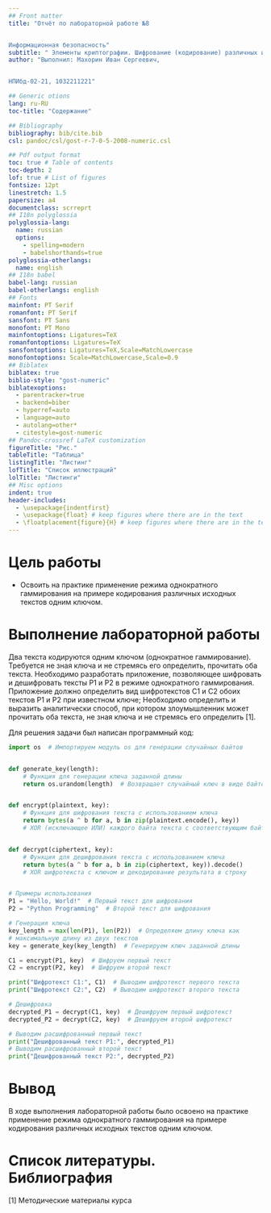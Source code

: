 ```yaml
---
## Front matter
title: "Отчёт по лабораторной работе №8


Информационная безопасность"
subtitle: " Элементы криптографии. Шифрование (кодирование) различных исходных текстов одним ключом"
author: "Выполнил: Махорин Иван Сергеевич, 


НПИбд-02-21, 1032211221"

## Generic otions
lang: ru-RU
toc-title: "Содержание"

## Bibliography
bibliography: bib/cite.bib
csl: pandoc/csl/gost-r-7-0-5-2008-numeric.csl

## Pdf output format
toc: true # Table of contents
toc-depth: 2
lof: true # List of figures
fontsize: 12pt
linestretch: 1.5
papersize: a4
documentclass: scrreprt
## I18n polyglossia
polyglossia-lang:
  name: russian
  options:
	- spelling=modern
	- babelshorthands=true
polyglossia-otherlangs:
  name: english
## I18n babel
babel-lang: russian
babel-otherlangs: english
## Fonts
mainfont: PT Serif
romanfont: PT Serif
sansfont: PT Sans
monofont: PT Mono
mainfontoptions: Ligatures=TeX
romanfontoptions: Ligatures=TeX
sansfontoptions: Ligatures=TeX,Scale=MatchLowercase
monofontoptions: Scale=MatchLowercase,Scale=0.9
## Biblatex
biblatex: true
biblio-style: "gost-numeric"
biblatexoptions:
  - parentracker=true
  - backend=biber
  - hyperref=auto
  - language=auto
  - autolang=other*
  - citestyle=gost-numeric
## Pandoc-crossref LaTeX customization
figureTitle: "Рис."
tableTitle: "Таблица"
listingTitle: "Листинг"
lofTitle: "Список иллюстраций"
lolTitle: "Листинги"
## Misc options
indent: true
header-includes:
  - \usepackage{indentfirst}
  - \usepackage{float} # keep figures where there are in the text
  - \floatplacement{figure}{H} # keep figures where there are in the text
---
```


# Цель работы

- Освоить на практике применение режима однократного гаммирования на примере кодирования различных исходных текстов 
одним ключом.

# Выполнение лабораторной работы

Два текста кодируются одним ключом (однократное гаммирование). Требуется не зная ключа и не стремясь его определить, 
прочитать оба текста. Необходимо разработать приложение, позволяющее шифровать и дешифровать тексты P1 и P2 в режиме 
однократного гаммирования. Приложение должно определить вид шифротекстов C1 и C2 обоих текстов P1 и P2 при известном 
ключе; Необходимо определить и выразить аналитически способ, при котором злоумышленник может прочитать оба текста, не 
зная ключа и не стремясь его определить [1].


Для решения задачи был написан программный код:

```python
import os  # Импортируем модуль os для генерации случайных байтов


def generate_key(length):
    # Функция для генерации ключа заданной длины
    return os.urandom(length)  # Возвращает случайный ключ в виде байтов


def encrypt(plaintext, key):
    # Функция для шифрования текста с использованием ключа
    return bytes(a ^ b for a, b in zip(plaintext.encode(), key))
    # XOR (исключающее ИЛИ) каждого байта текста с соответствующим байтом ключа


def decrypt(ciphertext, key):
    # Функция для дешифрования текста с использованием ключа
    return bytes(a ^ b for a, b in zip(ciphertext, key)).decode()
    # XOR шифротекста с ключом и декодирование результата в строку


# Примеры использования
P1 = "Hello, World!"  # Первый текст для шифрования
P2 = "Python Programming"  # Второй текст для шифрования

# Генерация ключа
key_length = max(len(P1), len(P2))  # Определяем длину ключа как 
# максимальную длину из двух текстов
key = generate_key(key_length)  # Генерируем ключ заданной длины

C1 = encrypt(P1, key)  # Шифруем первый текст
C2 = encrypt(P2, key)  # Шифруем второй текст

print("Шифротекст C1:", C1)  # Выводим шифротекст первого текста
print("Шифротекст C2:", C2)  # Выводим шифротекст второго текста

# Дешифровка
decrypted_P1 = decrypt(C1, key)  # Дешифруем первый шифротекст
decrypted_P2 = decrypt(C2, key)  # Дешифруем второй шифротекст

# Выводим расшифрованный первый текст
print("Дешифрованный текст P1:", decrypted_P1) 
# Выводим расшифрованный второй текст 
print("Дешифрованный текст P2:", decrypted_P2)  

```

# Вывод

В ходе выполнения лабораторной работы было освоено на практике применение режима однократного гаммирования 
на примере кодирования различных исходных текстов одним ключом.

# Список литературы. Библиография

[1] Методические материалы курса